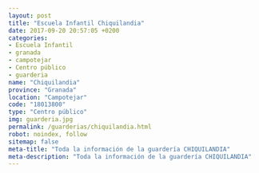 ```yaml
---
layout: post
title: "Escuela Infantil Chiquilandia"
date: 2017-09-20 20:57:05 +0200
categories:
- Escuela Infantil
- granada
- campotejar
- Centro público
- guarderia
name: "Chiquilandia"
province: "Granada"
location: "Campotejar"
code: "18013800"
type: "Centro público"
img: guarderia.jpg
permalink: /guarderias/chiquilandia.html
robot: noindex, follow
sitemap: false
meta-title: "Toda la información de la guardería CHIQUILANDIA"
meta-description: "Toda la información de la guardería CHIQUILANDIA"
---
```

